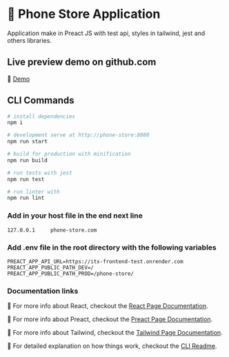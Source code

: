 # 📱 Phone Store Application
Application make in Preact JS with test api, styles in tailwind, jest and others libraries.

## Live preview demo on github.com
🔗 [Demo](https://hbened01.github.io/phone-store/)

## CLI Commands

```bash
# install dependencies
npm i

# development serve at http://phone-store:8080
npm run start

# build for production with minification
npm run build

# run tests with jest
npm run test

# run linter with
npm run lint
```

### Add in your host file in the end next line
```
127.0.0.1     phone-store.com
```

### Add .env file in the root directory with the following variables
```
PREACT_APP_API_URL=https://itx-frontend-test.onrender.com
PREACT_APP_PUBLIC_PATH_DEV=/
PREACT_APP_PUBLIC_PATH_PROD=/phone-store/
```

### Documentation links

🔗 For more info about React, checkout the [React Page Documentation](https://beta.es.reactjs.org/).

🔗 For more info about Preact, checkout the [Preact Page Documentation](https://preactjs.com/guide/v10/getting-started/).

🔗 For more info about Tailwind, checkout the [Tailwind Page Documentation](https://tailwindcss.com/docs/installation/).

🔗 For detailed explanation on how things work, checkout the [CLI Readme](https://github.com/developit/preact-cli/blob/master/README.md).


